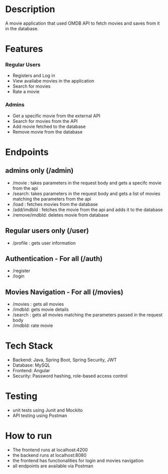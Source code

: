 # Description
A movie application that used OMDB API to fetch movies and saves from it in the database.

# Features
### Regular Users
- Registers and Log in
- View availabe movies in the application
- Search for movies
- Rate a movie
  
### Admins
- Get a specific movie from the external API
- Search for movies from the API
- Add movie fetched to the database
- Remove movie from the database


# Endpoints

## admins only (/admin)
- /movie : takes parameters in the request body and gets a specifc movie from the api
- /search: takes parameters in the request body and gets a list of movies matching the parameters from the api
- /load : fetches movies from the database
- /add/imdbId : fetches the movie from the api and adds it to the database
- /remove/imdbId: deletes movie from database

## Regular users only (/user)
- /profile : gets user information

## Authentication - For all (/auth)
- /register
- /login

## Movies Navigation - For all (/movies)
- /movies : gets all movies
- /imdbId: gets movie details
- /search : gets all movies matching the parameters passed in the request body
- /imdbId: rate movie

# Tech Stack
- Backend: Java, Spring Boot, Spring Security, JWT
- Database: MySQL
- Frontend: Angular
- Security: Password hashing, role-based access control

# Testing
- unit tests using Junit and Mockito
- API testing using Postman


# How to run
- The frontend runs at localhost:4200
- the backend runs at localhost:8080
- the frontend has functionalities for login and movies navigation
- all endpoints are available via Postman
